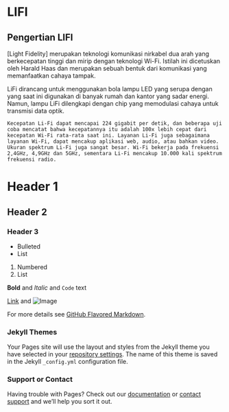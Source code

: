 # LIFI

## Pengertian LIFI
   [Light Fidelity] merupakan teknologi komunikasi nirkabel dua arah yang berkecepatan tinggi dan mirip dengan teknologi Wi-Fi. Istilah ini dicetuskan oleh Harald Haas dan merupakan sebuah bentuk dari komunikasi yang memanfaatkan cahaya tampak.

LiFi dirancang untuk menggunakan bola lampu LED yang serupa dengan yang saat ini digunakan di banyak rumah dan kantor yang sadar energi. Namun, lampu LiFi dilengkapi dengan chip yang memodulasi cahaya untuk transmisi data optik.

```Kecepatan Li-Fi dapat mencapai 224 gigabit per detik, dan beberapa uji coba mencatat bahwa kecepatannya itu adalah 100x lebih cepat dari kecepatan Wi-Fi rata-rata saat ini. Layanan Li-Fi juga sebagaimana layanan Wi-Fi, dapat mencakup aplikasi web, audio, atau bahkan video. Ukuran spektrum Li-Fi juga sangat besar. Wi-Fi bekerja pada frekuensi 2,4GHz, 4,9GHz dan 5GHz, sementara Li-Fi mencakup 10.000 kali spektrum frekuensi radio. ```
# Header 1
## Header 2
### Header 3

- Bulleted
- List

1. Numbered
2. List

**Bold** and _Italic_ and `Code` text

[Link](url) and ![Image](src)


For more details see [GitHub Flavored Markdown](https://guides.github.com/features/mastering-markdown/).

### Jekyll Themes

Your Pages site will use the layout and styles from the Jekyll theme you have selected in your [repository settings](https://github.com/Raihana22/UTS_WAN_LIFI/settings). The name of this theme is saved in the Jekyll `_config.yml` configuration file.

### Support or Contact

Having trouble with Pages? Check out our [documentation](https://docs.github.com/categories/github-pages-basics/) or [contact support](https://github.com/contact) and we’ll help you sort it out.
